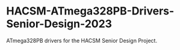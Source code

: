 # HACSM-ATmega328PB-Drivers-Senior-Design-2023
ATmega328PB drivers for the HACSM Senior Design Project.

